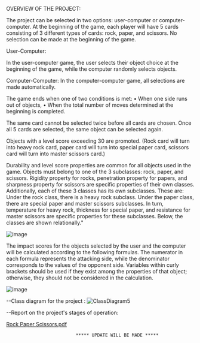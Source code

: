 OVERVIEW OF THE PROJECT:

The project can be selected in two options: user-computer or computer-computer.
At the beginning of the game, each player will have 5 cards consisting of 3 different types of cards: rock, paper, and scissors.
No selection can be made at the beginning of the game.

User-Computer:

In the user-computer game, the user selects their object choice at the beginning of the game, while the computer randomly selects objects.

Computer-Computer:
In the computer-computer game, all selections are made automatically.

The game ends when one of two conditions is met:
• When one side runs out of objects,
• When the total number of moves determined at the beginning is completed.

The same card cannot be selected twice before all cards are chosen. Once all 5 cards are selected, the same object can be selected again.

Objects with a level score exceeding 30 are promoted. (Rock card will turn into heavy rock card, paper card will turn into special paper card, scissors card will turn into master scissors card.)

Durability and level score properties are common for all objects used in the game.
Objects must belong to one of the 3 subclasses: rock, paper, and scissors.
Rigidity property for rocks, penetration property for papers, and sharpness property for scissors are specific properties of their own classes. Additionally, each of these 3 classes has its own subclasses. These are:
Under the rock class, there is a heavy rock subclass.
Under the paper class, there are special paper and master scissors subclasses.
In turn, temperature for heavy rock, thickness for special paper, and resistance for master scissors are specific properties for these subclasses. Below, the classes are shown relationally."

![image](https://github.com/YusufAtti/RockPaperScissors/assets/158186024/fa65b9c6-bd43-47f2-9f16-47431be67901)

The impact scores for the objects selected by the user and the computer will be calculated according to the following formulas. The numerator in each formula represents the attacking side, while the denominator corresponds to the values of the opponent side. Variables within curly brackets should be used if they exist among the properties of that object; otherwise, they should not be considered in the calculation.

![image](https://github.com/YusufAtti/RockPaperScissors/assets/158186024/64ae1188-06fb-4356-bd8b-0e51944d9013)






--Class diagram for the project : 
![ClassDiagram5](https://github.com/YusufAtti/RockPaperScissors/assets/158186024/9a765053-e3fb-438d-8107-e8cdcf35430b)

--Report on the project's stages of operation:

[Rock Paper Scissors.pdf](https://github.com/YusufAtti/RockPaperScissors/files/14228900/Rock.Paper.Scissors.pdf)


                              ***** UPDATE WILL BE MADE *****
